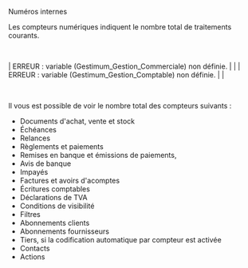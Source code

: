 






Numéros internes




Les compteurs numériques indiquent le nombre total de traitements courants.


 






| ERREUR : variable (Gestimum\_Gestion\_Commerciale) non définie. |  |
| ERREUR : variable (Gestimum\_Gestion\_Comptable) non définie. |  |


 


Il vous est possible de voir le nombre total des compteurs suivants :


* Documents d'achat, vente et stock
* Échéances
* Relances
* Règlements et paiements
* Remises en banque et émissions de paiements,
* Avis de banque
* Impayés
* Factures et avoirs d'acomptes
* Écritures comptables
* Déclarations de TVA
* Conditions de visibilité
* Filtres
* Abonnements clients
* Abonnements fournisseurs
* Tiers, si la codification automatique par compteur est activée
* Contacts
* Actions


